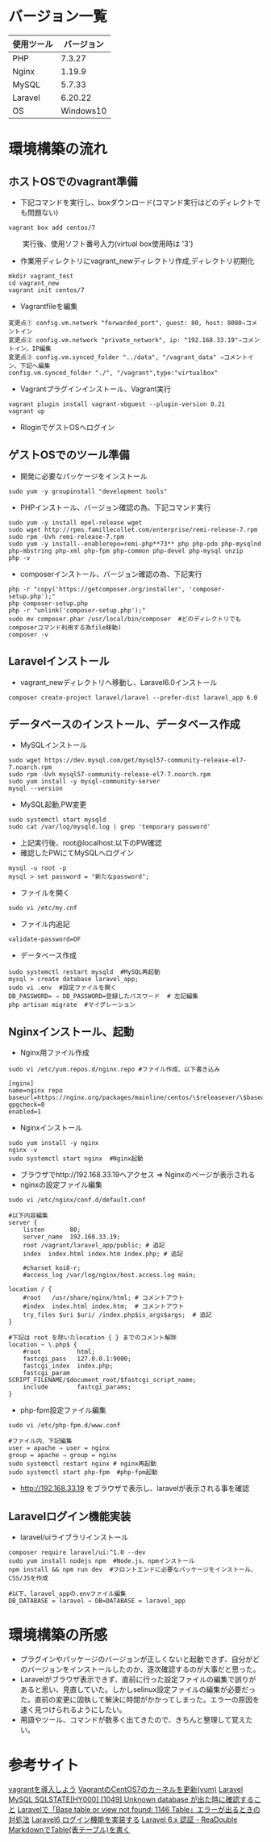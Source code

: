 # バージョン一覧

|使用ツール|バージョン|
|---|---|
|PHP|7.3.27|
|Nginx|1.19.9|
|MySQL|5.7.33|
|Laravel|6.20.22|
|OS|Windows10|

# 環境構築の流れ
## ホストOSでのvagrant準備
- 下記コマンドを実行し、boxダウンロード(コマンド実行はどのディレクトでも問題ない)
```
vagrant box add centos/7
```
&emsp;&emsp;実行後、使用ソフト番号入力(virtual box使用時は '3')

- 作業用ディレクトリにvagrant_newディレクトリ作成,ディレクトリ初期化
~~~
mkdir vagrant_test
cd vagrant_new
vagrant init centos/7
~~~
- Vagrantfileを編集
~~~
変更点① config.vm.network "forwarded_port", guest: 80, host: 8080⇒コメントイン
変更点② config.vm.network "private_network", ip: "192.168.33.19"⇒コメントイン、IP編集
変更点③ config.vm.synced_folder "../data", "/vagrant_data" ⇒コメントイン、下記へ編集
config.vm.synced_folder "./", "/vagrant",type:"virtualbox"
~~~
- Vagrantプラグインインストール、Vagrant実行
~~~
vagrant plugin install vagrant-vbguest --plugin-version 0.21
vagrant up
~~~
- RloginでゲストOSへログイン
## ゲストOSでのツール準備
- 開発に必要なパッケージをインストール
~~~
sudo yum -y groupinstall "development tools"
~~~
- PHPインストール、バージョン確認の為、下記コマンド実行
~~~
sudo yum -y install epel-release wget
sudo wget http://rpms.famillecollet.com/enterprise/remi-release-7.rpm
sudo rpm -Uvh remi-release-7.rpm
sudo yum -y install--enablerepo=remi-php**73** php php-pdo php-mysqlnd php-mbstring php-xml php-fpm php-common php-devel php-mysql unzip
php -v
~~~
- composerインストール、バージョン確認の為、下記実行
~~~
php -r "copy('https://getcomposer.org/installer', 'composer-setup.php');"
php composer-setup.php
php -r "unlink('composer-setup.php');"
sudo mv composer.phar /usr/local/bin/composer  #どのディレクトリでもcomposerコマンド利用する為file移動)
composer -v
~~~
## Laravelインストール
- vagrant_newディレクトリへ移動し、Laravel6.0インストール
~~~
composer create-project laravel/laravel --prefer-dist laravel_app 6.0
~~~
## データベースのインストール、データベース作成
- MySQLインストール
~~~
sudo wget https://dev.mysql.com/get/mysql57-community-release-el7-7.noarch.rpm
sudo rpm -Uvh mysql57-community-release-el7-7.noarch.rpm
sudo yum install -y mysql-community-server
mysql --version
~~~
- MySQL起動,PW変更
~~~
sudo systemctl start mysqld
sudo cat /var/log/mysqld.log | grep 'temporary password'
~~~
- 上記実行後、root@localhost:以下のPW確認
- 確認したPWにてMySQLへログイン
~~~
mysql -u root -p
mysql > set password = "新たなpassword";
~~~
- ファイルを開く
~~~
sudo vi /etc/my.cnf
~~~
- ファイル内追記
~~~
validate-password=OF
~~~
- データベース作成
~~~
sudo systemctl restart mysqld  #MySQL再起動
mysql > create database laravel_app;
sudo vi .env  #設定ファイルを開く
DB_PASSWORD= ⇒ DB_PASSWORD=登録したパスワード  # 左記編集
php artisan migrate  #マイグレーション  
~~~
## Nginxインストール、起動
- Nginx用ファイル作成
~~~
sudo vi /etc/yum.repos.d/nginx.repo #ファイル作成、以下書き込み

[nginx]
name=nginx repo
baseurl=https://nginx.org/packages/mainline/centos/\$releasever/\$basearch/  
gpgcheck=0
enabled=1
~~~
- Nginxインストール
~~~
sudo yum install -y nginx
nginx -v
sudo systemctl start nginx  #Nginx起動
~~~
- ブラウザでhttp://192.168.33.19ヘアクセス ⇒ Nginxのページが表示される
- nginxの設定ファイル編集
~~~
sudo vi /etc/nginx/conf.d/default.conf

#以下内容編集
server {
    listen       80;
    server_name  192.168.33.19;
    root /vagrant/laravel_app/public; # 追記
    index  index.html index.htm index.php; # 追記

    #charset koi8-r;
    #access_log /var/log/nginx/host.access.log main;

location / {
    #root   /usr/share/nginx/html; # コメントアウト
    #index  index.html index.htm;  # コメントアウト
    try_files $uri $uri/ /index.php$is_args$args;  # 追記
}

#下記は root を除いたlocation { } までのコメント解除
location ~ \.php$ {
    #root          html;
    fastcgi_pass   127.0.0.1:9000;
    fastcgi_index  index.php;
    fastcgi_param  SCRIPT_FILENAME/$document_root/$fastcgi_script_name;
    include        fastcgi_params;
}
~~~
- php-fpm設定ファイル編集
~~~
sudo vi /etc/php-fpm.d/www.conf

#ファイル内、下記編集
user = apache ⇒ user = nginx
group = apache ⇒ group = nginx
sudo systemctl restart nginx # nginx再起動
sudo systemctl start php-fpm  #php-fpm起動 
~~~
- http://192.168.33.19 をブラウザで表示し、laravelが表示される事を確認
## Laravelログイン機能実装
- laravel/uiライブラリインストール
~~~
composer require laravel/ui:^1.0 --dev
sudo yum install nodejs npm  #Node.js、npmインストール
npm install && npm run dev  #フロントエンドに必要なパッケージをインストール、CSS/JSを作成

#以下、laravel_appの.envファイル編集
DB_DATABASE = laravel ⇒ DB=DATABASE = laravel_app
~~~
# 環境構築の所感
- プラグインやパッケージのバージョンが正しくないと起動できず、自分がどのバージョンをインストールしたのか、逐次確認するのが大事だと思った。
- Laravelがブラウザ表示できず、直前に行った設定ファイルの編集で誤りがあると思い、見直していた。しかしselinux設定ファイルの編集が必要だった。直前の変更に固執して解決に時間がかかってしまった。エラーの原因を速く見つけられるようにしたい。
- 用語やツール、コマンドが数多く出てきたので、きちんと整理して覚えたい。

# 参考サイト
[vagrantを導入しよう](https://qiita.com/ohuron/items/057b74a42b182b200ae6)
[VagrantのCentOS7のカーネルを更新(yum)](https://qiita.com/reflet/items/b1d9f169dfdad69c4d35)
[Laravel MySQL SQLSTATE[HY000] [1049] Unknown database が出た時に確認すること](https://qiita.com/miriwo/items/7c87f1053da413e739f7)
[Laravelで「Base table or view not found: 1146 Table」エラーが出るときの対処法](https://qiita.com/igz0/items/d14fdff610dccadb169e)
[Laravel6 ログイン機能を実装する](https://qiita.com/ucan-lab/items/bd0d6f6449602072cb87)
[Laravel 6.x 認証 - ReaDouble](https://readouble.com/laravel/6.x/ja/authentication.html)
[MarkdownでTable(表テーブル)を書く](https://notepm.jp/help/markdown-table)

